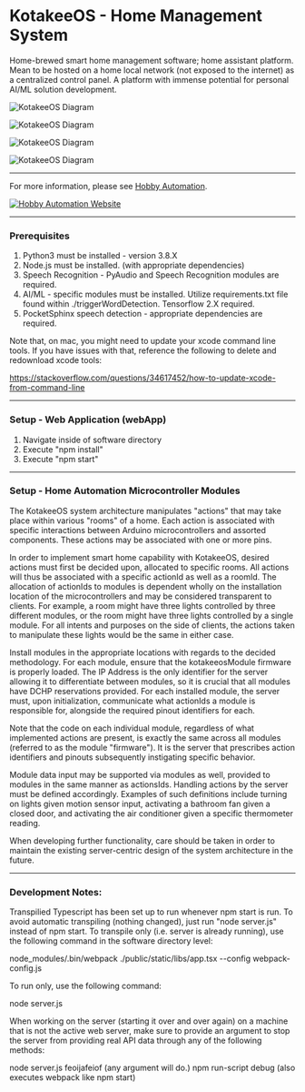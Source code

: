 
# KotakeeOS - Home Management System

Home-brewed smart home management software; home assistant platform. Mean to
be hosted on a home local network (not exposed to the internet) as a
centralized control panel. A platform with immense potential for personal
AI/ML solution development. 

![KotakeeOS Diagram](https://i.imgur.com/FYIG3EB.png "KotakeeOS Diagram")

![KotakeeOS Diagram](https://i.imgur.com/wb1CFzl.png "KotakeeOS Diagram")

![KotakeeOS Diagram](https://i.imgur.com/m3n26FX.png "KotakeeOS Diagram")

![KotakeeOS Diagram](https://i.imgur.com/G04JNw6.png "KotakeeOS Diagram")

---

For more information, please see [Hobby Automation](http://hobbyautomation.com/).

[![Hobby Automation Website](https://i.imgur.com/BMUoGOi.png "Hobby Automation Website")](http://hobbyautomation.com/)

---

### Prerequisites

1. Python3 must be installed - version 3.8.X
2. Node.js must be installed. (with appropriate dependencies)
3. Speech Recognition - PyAudio and Speech Recognition modules are required.
4. AI/ML - specific modules must be installed. Utilize requirements.txt file 
   found within ./triggerWordDetection. Tensorflow 2.X required.
5. PocketSphinx speech detection - appropriate dependencies are required.

Note that, on mac,
you might need to update your xcode command line tools. If you have issues
with that, reference the following to delete and redownload xcode tools:

https://stackoverflow.com/questions/34617452/how-to-update-xcode-from-command-line

---

### Setup - Web Application (webApp)

1) Navigate inside of software directory
2) Execute "npm install"
3) Execute "npm start"

---

### Setup - Home Automation Microcontroller Modules

The KotakeeOS system architecture manipulates "actions" that may take place 
within various "rooms" of a home. Each action is associated with specific
interactions between Arduino microcontrollers and assorted components. These
actions may be associated with one or more pins. 

In order to implement smart home capability with KotakeeOS, desired actions 
must first be decided upon, allocated to specific rooms. All actions will thus
be associated with a specific actionId as well as a roomId. The allocation of
actionIds to modules is dependent wholly on the installation location
of the microcontrollers and may be considered transparent to clients. For 
example, a room might have three lights controlled by three different modules,
or the room might have three lights controlled by a single module. For all
intents and purposes on the side of clients, the actions taken to manipulate 
these lights would be the same in either case.

Install modules in the appropriate locations with regards to the decided
methodology. For each module, ensure that the kotakeeosModule firmware is 
properly loaded. The IP Address is the only identifier for the server allowing
it to differentiate between modules, so it is crucial that all modules have
DCHP reservations provided. For each installed module, the server must, upon 
initialization, communicate what actionIds a module is responsible for, 
alongside the required pinout identifiers for each. 

Note that the code on each individual module, regardless of what implemented
actions are present, is exactly the same across all modules (referred to as
the module "firmware"). It is the server that prescribes action identifiers
and pinouts subsequently instigating specific behavior. 

Module data input may be supported via modules as well, provided to modules
in the same manner as actionsIds. Handling actions by the server must be 
defined accordingly. Examples of such definitions include turning on lights
given motion sensor input, activating a bathroom fan given a closed door, 
and activating the air conditioner given a specific thermometer reading. 

When developing further functionality, care should be taken in order to
maintain the existing server-centric design of the system architecture
in the future.

---

### Development Notes:

Transpilied Typescript has been set up to run whenever npm start is run. To 
avoid automatic transpiling (nothing changed), just run "node server.js"
instead of npm start. To transpile only (i.e. server is already running), 
use the following command in the software directory level:

node_modules/.bin/webpack ./public/static/libs/app.tsx --config webpack-config.js

To run only, use the following command:

node server.js

When working on the server (starting it over and over again) on a machine that
is not the active web server, make sure to provide an argument to stop the
server from providing real API data through any of the following methods:

node server.js feoijafeiof (any argument will do.)
npm run-script debug (also executes webpack like npm start)
